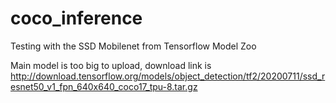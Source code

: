 # coco_inference
Testing with the SSD Mobilenet from Tensorflow Model Zoo

Main model is too big to upload, download link is http://download.tensorflow.org/models/object_detection/tf2/20200711/ssd_resnet50_v1_fpn_640x640_coco17_tpu-8.tar.gz
